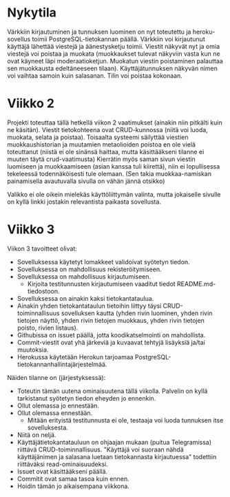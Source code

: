 # Nykytila

Värkkiin kirjautuminen ja tunnuksen luominen on nyt toteutettu ja heroku-sovellus toimii PostgreSQL-tietokannan päällä. Värkkiin voi kirjautunut käyttäjä lähettää viestejä ja äänestysketju toimii. Viestit näkyvät nyt ja omia viestejä voi poistaa ja muokata (muokkaukset tulevat näkyviin vasta kun ne ovat käyneet läpi moderaatioketjun. Muokatun viestin poistaminen palauttaa sen muokkausta edeltäneeseen tilaan). Käyttäjätunnuksen näkyvän nimen voi vaihtaa samoin kuin salasanan. Tilin voi poistaa kokonaan.

# Viikko 2

Projekti toteuttaa tällä hetkellä viikon 2 vaatimukset (ainakin niin pitkälti kuin ne käsitän). Viestit tietokohteena ovat CRUD-kunnossa (niitä voi luoda, muokata, selata ja poistaa). Toisaalta systeemi säilyttää viestien muokkaushistorian ja muutamien metaolioiden poistoa en ole vielä toteuttanut (niistä ei ole sinänsä haittaa, mutta käsittääkseni tilanne ei muuten täytä crud-vaatimusta) Kierrätin myös saman sivun viestin luomiseen ja muokkaamiseen (asian kanssa tuli kiirettä), niin ei lopullisessa tekeleessä todennäköisesti tule olemaan. (Sen takia muokkaa-namiskan painamisella avautuvalla sivulla on vähän jännä otsikko)

Valikko ei ole oikein mielekäs käyttöliittymän valinta, mutta jokaiselle sivulle on kyllä linkki jostakin relevantista paikasta sovellusta.

# Viikko 3

Viikon 3 tavoitteet olivat:

* Sovelluksessa käytetyt lomakkeet validoivat syötetyn tiedon.
* Sovelluksessa on mahdollisuus rekisteröitymiseen.
* Sovelluksessa on mahdollisuus kirjautumiseen.
    * Kirjoita testitunnusten kirjautumiseen vaaditut tiedot README.md-tiedostoon.
* Sovelluksessa on ainakin kaksi tietokantataulua.
* Ainakin yhden tietokantataulun tietoihin liittyy täysi CRUD-toiminnallisuus sovelluksen kautta (yhden rivin luominen, yhden rivin tietojen näyttö, yhden rivin tietojen muokkaus, yhden rivin tietojen poisto, rivien listaus).
* Githubissa on issuet päällä, jotta koodikatselmointi on mahdollista. 
* Commit-viestit ovat yhä järkeviä ja kuvaavat tehtyjä lisäyksiä ja/tai muutoksia. 
* Herokussa käytetään Herokun tarjoamaa PostgreSQL-tietokannanhallintajärjestelmää.

Näiden tilanne on (järjestyksessä):

* Toteutin tämän uutena ominaisuutena tällä viikolla. Palvelin on kyllä tarkistanut syötetyn tiedon eheyden jo ennenkin.
* Ollut olemassa jo ennestään.
* Ollut olemassa ennestään.
    * Mitään erityistä testitunnusta ei ole, testaaja voi luoda tunnuksen itse sovelluksesta.
* Niitä on neljä.
* Käyttäjätietokantatauluun on ohjaajan mukaan (puitua Telegramissa) riittävä CRUD-toiminnallisuus. "Käyttäjä voi suoraan nähdä käyttäjänimen ja salasana luetaan tietokannasta kirjautuessa" todettiin riittäväksi read-ominaisuudeksi.
* Issuet ovat käsittääkseni päällä.
* Commitit ovat samaa tasoa kuin ennen.
* Hoidin tämän jo aikaisempana viikkona.
